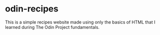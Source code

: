 # odin-recipes
This is a simple recipes website made using only the basics of HTML that I learned during The Odin Project fundamentals.